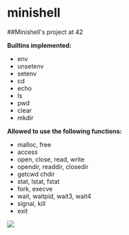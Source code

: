 # minishell
##Minishell's project at 42

**Builtins implemented:**
- env
- unsetenv
- setenv
- cd
- echo
- ls
- pwd
- clear
- mkdir


**Allowed to use the following functions:**
* malloc, free
* access
* open, close, read, write
* opendir, readdir, closedir
* getcwd chdir
* stat, lstat, fstat
* fork, execve
* wait, waitpid, wait3, wait4
* signal, kill
* exit

![](https://github.com/alinacornea/minishell/Screenshot.png)
